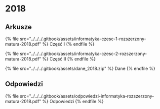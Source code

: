 # 2018

## Arkusze

{% file src="../../../.gitbook/assets/informatyka-czesc-1-rozszerzony-matura-2018.pdf" %}
Część I
{% endfile %}

{% file src="../../../.gitbook/assets/informatyka-czesc-2-rozszerzony-matura-2018.pdf" %}
Część II
{% endfile %}

{% file src="../../../.gitbook/assets/dane_2018.zip" %}
Dane
{% endfile %}

## Odpowiedzi

{% file src="../../../.gitbook/assets/odpowiedzi-informatyka-rozszerzony-matura-2018.pdf" %}
Odpowiedzi
{% endfile %}
